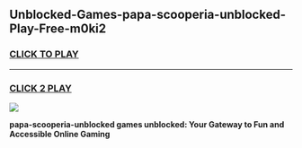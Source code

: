 
## Unblocked-Games-papa-scooperia-unblocked-Play-Free-m0ki2
<h3>
<a href="https://premium76.site?title=papa-scooperia-unblocked&ref=23A">CLICK TO PLAY</a></h3>
<hr>

<h3>
<a href="https://premium76.site?title=papa-scooperia-unblocked&ref=23A">CLICK 2 PLAY</a>
  
</h3>

<a href="https://premium76.site?title=papa-scooperia-unblocked&ref=23A"><img src="https://clearcache.store/games.png"></a>


**papa-scooperia-unblocked games unblocked: Your Gateway to Fun and Accessible Online Gaming**
